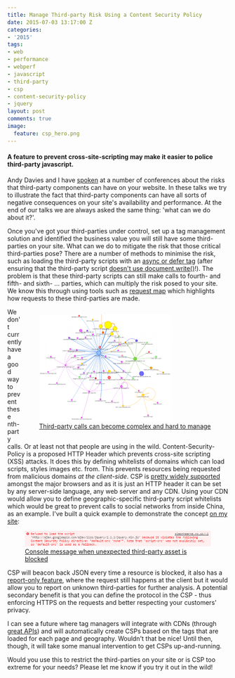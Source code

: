 ```yaml
---
title: Manage Third-party Risk Using a Content Security Policy
date: 2015-07-03 13:17:00 Z
categories:
- '2015'
tags:
- web
- performance
- webperf
- javascript
- third-party
- csp
- content-security-policy
- jquery
layout: post
comments: true
image:
  feature: csp_hero.png
---
```


#### A feature to prevent cross-site-scripting may make it easier to police third-party javascript.

Andy Davies and I have [spoken](https://www.youtube.com/watch?v=9OtUOgx0cZg "What Are Third-party Components Doing to Your Site?") at a number of conferences about the risks that third-party components can have on your website.
In these talks we try to illustrate the fact that third-party components can have all sorts of negative consequences on your site's availability and performance.
At the end of our talks we are always asked the same thing: 'what can we do about it?'.

Once you've got your third-parties under control, set up a tag management solution and identified the business value you will still have some third-parties on your site.
What can we do to mitigate the risk that those critical third-parties pose?
There are a number of methods to minimise the risk, such as loading the third-party scripts with an [async or defer tag](https://www.youtube.com/watch?v=I5uhZcJ30SA "Guy Podjarny talks about Third-party Performance") (after ensuring that the third-party script [doesn't use document.write()](http://www.w3.org/TR/html401/interact/scripts.html#adef-defer "W3C Defer Specification")!).
The problem is that these third-party scripts can still make calls to fourth- and fifth- and sixth- ... parties, which can multiply the risk posed to your site.
We know this through using tools such as [request map](http://blog.webperf.ninja/portfolio/request-map/ "Request Map") which highlights how requests to these third-parties are made.

<figure style="float:right;">
<a href="http://requestmap.webperf.tools/render/150102_Q9_N37/">
<img src="/images/requestmap_very.png"/>
<figcaption>
Third-party calls can become complex and hard to manage
</figcaption>
</a>
</figure>

We don't currently have a good way to prevent these nth-party calls. Or at least not that people are using in the wild.
Content-Security-Policy is a proposed HTTP Header which prevents cross-site scripting (XSS) attacks. It does this by defining whitelists of domains which can load scripts, styles images etc. from.
This prevents resources being requested from malicious domains _at the client-side_.
CSP is [pretty widely supported](http://caniuse.com/#feat=contentsecuritypolicy "Can I use... CSP") amongst the major browsers and as it is just an HTTP header it can be set by any server-side language, any web server and any CDN.
Using your CDN would allow you to define geographic-specific third-party script whitelists which would be great to prevent calls to social networks from inside China, as an example.
I've built a quick example to demonstrate the concept [on my site](http://simonhearne.co.uk/sandbox/csp/ "Console message when unexpected third-party asset is blocked"):

<figure>
<a href="http://simonhearne.co.uk/sandbox/csp/">
<img src="/images/CSP.png"/>
<figcaption>Console message when unexpected third-party asset is blocked</figcaption>
</a>
</figure>

CSP will beacon back JSON every time a resource is blocked, it also has a [report-only feature](http://www.w3.org/TR/CSP/#content-security-policy-report-only-header-field "W3C CSP Report-only Mode"), where the request still happens at the client but it would allow you to report on unknown third-parties for further analysis.
A potential secondary benefit is that you can define the protocol in the CSP - thus enforcing HTTPS on the requests and better respecting your customers' privacy.

I can see a future where tag managers will integrate with CDNs (through [great APIs](https://docs.fastly.com/api/ "Fastly API Docs")) and will automatically create CSPs based on the tags that are loaded for each page and geography.
Wouldn't that be nice! Until then, though, it will take some manual intervention to get CSPs up-and-running.

Would you use this to restrict the third-parties on your site or is CSP too extreme for your needs? Please let me know if you try it out in the wild!